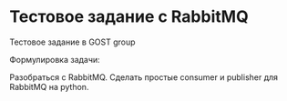 # Тестовое задание с RabbitMQ

Тестовое задание в GOST group 

Формулировка задачи: 

Разобраться с RabbitMQ. Сделать простые consumer и publisher для RabbitMQ на python. 




